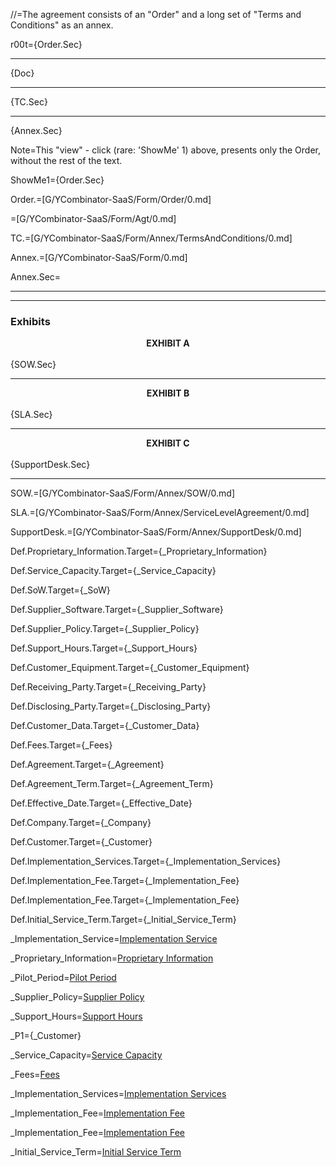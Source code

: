 //=The agreement consists of an "Order" and a long set of "Terms and Conditions" as an annex.

r00t={Order.Sec}<hr>{Doc}<hr>{TC.Sec}<hr>{Annex.Sec}

Note=This "view" - click  (rare: 'ShowMe' 1) above, presents only the Order, without the rest of the text.

ShowMe1={Order.Sec}


Order.=[G/YCombinator-SaaS/Form/Order/0.md]

=[G/YCombinator-SaaS/Form/Agt/0.md]

TC.=[G/YCombinator-SaaS/Form/Annex/TermsAndConditions/0.md]

Annex.=[G/YCombinator-SaaS/Form/0.md]

Annex.Sec=<hr><hr><h3>Exhibits</h3><center><b>EXHIBIT A</b></center><br>{SOW.Sec}<hr><center><b>EXHIBIT B</b></center><br>{SLA.Sec}<hr><center><b>EXHIBIT C</b></center><br>{SupportDesk.Sec}<hr>

SOW.=[G/YCombinator-SaaS/Form/Annex/SOW/0.md]

SLA.=[G/YCombinator-SaaS/Form/Annex/ServiceLevelAgreement/0.md]

SupportDesk.=[G/YCombinator-SaaS/Form/Annex/SupportDesk/0.md]

Def.Proprietary_Information.Target={_Proprietary_Information}

Def.Service_Capacity.Target={_Service_Capacity}

Def.SoW.Target={_SoW}

Def.Supplier_Software.Target={_Supplier_Software}

Def.Supplier_Policy.Target={_Supplier_Policy}

Def.Support_Hours.Target={_Support_Hours}

Def.Customer_Equipment.Target={_Customer_Equipment}

Def.Receiving_Party.Target={_Receiving_Party}

Def.Disclosing_Party.Target={_Disclosing_Party}

Def.Customer_Data.Target={_Customer_Data}

Def.Fees.Target={_Fees}

Def.Agreement.Target={_Agreement}

Def.Agreement_Term.Target={_Agreement_Term}

Def.Effective_Date.Target={_Effective_Date}

Def.Company.Target={_Company}

Def.Customer.Target={_Customer}

Def.Implementation_Services.Target={_Implementation_Services}

Def.Implementation_Fee.Target={_Implementation_Fee}

Def.Implementation_Fee.Target={_Implementation_Fee}

Def.Initial_Service_Term.Target={_Initial_Service_Term}

_Implementation_Service=<a href='#Def.Implementation_Service.Target' class='definedterm'>Implementation Service</a>

_Proprietary_Information=<a href='#Def.Proprietary_Information.Target' class='definedterm'>Proprietary Information</a>

_Pilot_Period=<a href='#Def.Pilot_Period.Target' class='definedterm'>Pilot Period</a>

_Supplier_Policy=<a href='#Def.Supplier_Policy.Target' class='definedterm'>Supplier Policy</a>

_Support_Hours=<a href='#Def.Support_Hours.Target' class='definedterm'>Support Hours</a>

_P1={_Customer}

_Service_Capacity=<a href="#Def.Service_Capacity.Target" class="definedterm">Service Capacity</a>

_Fees=<a href="#Def.Fees.Target" class="definedterm">Fees</a>

_Implementation_Services=<a href="#Def.Implementation_Services.Target" class="definedterm">Implementation Services</a>

_Implementation_Fee=<a href="#Def.Implementation_Fee.Target" class="definedterm">Implementation Fee</a>

_Implementation_Fee=<a href="#Def.Implementation_Fee.Target" class="definedterm">Implementation Fee</a>

_Initial_Service_Term=<a href="#Def.Initial_Service_Term.Target" class="definedterm">Initial Service Term</a>
